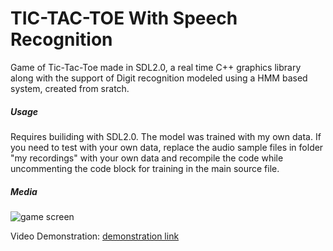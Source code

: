 # TIC-TAC-TOE With Speech Recognition
Game of Tic-Tac-Toe made in SDL2.0, a real time C++ graphics library along with the support of Digit recognition modeled using a HMM based system, created from sratch.

##### Usage
Requires builiding with SDL2.0. The model was trained with my own data. If you need to test with your own data, replace the audio sample files in folder "my recordings" with your own data and recompile the code while uncommenting the code block for training in the main source file.

##### Media
![game screen](https://j.gifs.com/81GV3L.gif)

Video Demonstration: [demonstration link](https://youtu.be/We9ehU7vOI0)


